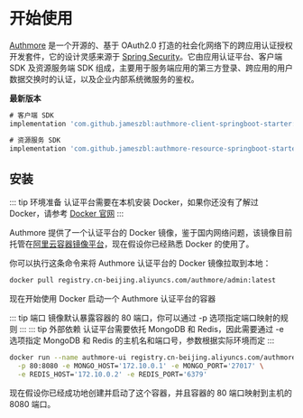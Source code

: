 # 开始使用

[Authmore](https://gitee.com/zbl1996/authmore/) 是一个开源的、基于 OAuth2.0 打造的社会化网络下的跨应用认证授权开发套件，它的设计灵感来源于 [Spring Security](https://spring.io/projects/spring-security/)。它由应用认证平台、客户端 SDK 及资源服务端 SDK 组成，主要用于服务端应用的第三方登录、跨应用的用户数据交换时的认证，以及企业内部系统微服务的鉴权。

**最新版本**
```groovy
# 客户端 SDK
implementation 'com.github.jameszbl:authmore-client-springboot-starter:1.0-RC'

# 资源服务 SDK
implementation 'com.github.jameszbl:authmore-resource-springboot-starter:1.0-RC'
```

## 安装

::: tip 环境准备
认证平台需要在本机安装 Docker，如果你还没有了解过 Docker，请参考 [Docker 官网](https://docs.docker.com/install/)
:::

Authmore 提供了一个认证平台的 Docker 镜像，鉴于国内网络问题，该镜像目前托管在[阿里云容器镜像平台](https://cr.console.aliyun.com/cn-beijing/instances/images)，现在假设你已经熟悉 Docker 的使用了。

你可以执行这条命令来将 Authmore 认证平台的 Docker 镜像拉取到本地：

```bash
docker pull registry.cn-beijing.aliyuncs.com/authmore/admin:latest
```

现在开始使用 Docker 启动一个 Authmore 认证平台的容器

::: tip 端口
镜像默认暴露容器的 80 端口，你可以通过 -p 选项指定端口映射的规则
:::
::: tip 外部依赖
认证平台需要依托 MongoDB 和 Redis，因此需要通过 -e 选项指定 MongoDB 和 Redis 的主机名和端口号，参数根据实际环境而定
:::

```bash
docker run --name authmore-ui registry.cn-beijing.aliyuncs.com/authmore-ui:latest \
  -p 80:8080 -e MONGO_HOST='172.10.0.1' -e MONGO_PORT='27017' \
  -e REDIS_HOST='172.10.0.2' -e REDIS_PORT='6379'
```

现在假设你已经成功地创建并启动了这个容器，并且容器的 80 端口映射到主机的 8080 端口。